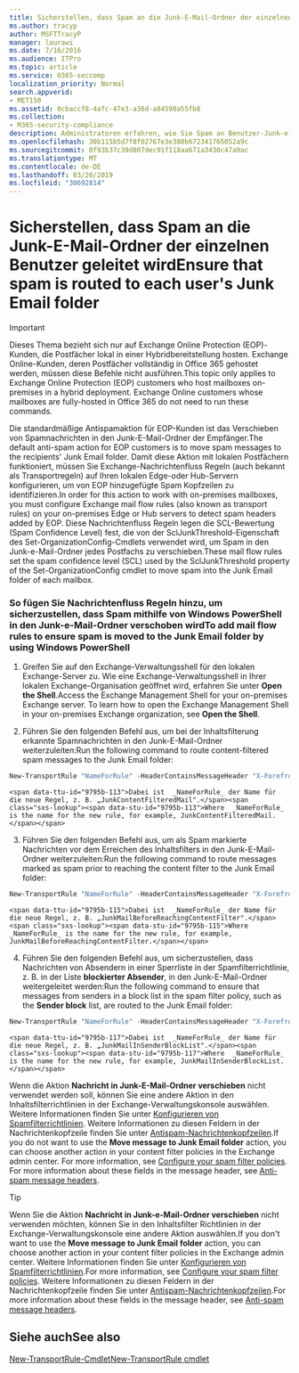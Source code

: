 ```yaml
---
title: Sicherstellen, dass Spam an die Junk-E-Mail-Ordner der einzelnen Benutzer geleitet wird
ms.author: tracyp
author: MSFTTracyP
manager: laurawi
ms.date: 7/16/2016
ms.audience: ITPro
ms.topic: article
ms.service: O365-seccomp
localization_priority: Normal
search.appverid:
- MET150
ms.assetid: 0cbaccf8-4afc-47e3-a36d-a84598a55fb8
ms.collection:
- M365-security-compliance
description: Administratoren erfahren, wie Sie Spam an Benutzer-Junk-e-Mail-Ordner in Exchange Online Protection weiterleiten können.
ms.openlocfilehash: 30b115b5d7f8f02767e3e380b672341765052a9c
ms.sourcegitcommit: 0f93b37c39d807dec91f118aa671a3430c47a9ac
ms.translationtype: MT
ms.contentlocale: de-DE
ms.lasthandoff: 03/20/2019
ms.locfileid: "30692814"
---
```

# <a name="ensure-that-spam-is-routed-to-each-users-junk-email-folder"></a><span data-ttu-id="9795b-103">Sicherstellen, dass Spam an die Junk-E-Mail-Ordner der einzelnen Benutzer geleitet wird</span><span class="sxs-lookup"><span data-stu-id="9795b-103">Ensure that spam is routed to each user's Junk Email folder</span></span>

> [!IMPORTANT]
> <span data-ttu-id="9795b-p101">Dieses Thema bezieht sich nur auf Exchange Online Protection (EOP)-Kunden, die Postfächer lokal in einer Hybridbereitstellung hosten. Exchange Online-Kunden, deren Postfächer vollständig in Office 365 gehostet werden, müssen diese Befehle nicht ausführen.</span><span class="sxs-lookup"><span data-stu-id="9795b-p101">This topic only applies to Exchange Online Protection (EOP) customers who host mailboxes on-premises in a hybrid deployment. Exchange Online customers whose mailboxes are fully-hosted in Office 365 do not need to run these commands.</span></span> 
  
<span data-ttu-id="9795b-106">Die standardmäßige Antispamaktion für EOP-Kunden ist das Verschieben von Spamnachrichten in den Junk-E-Mail-Ordner der Empfänger.</span><span class="sxs-lookup"><span data-stu-id="9795b-106">The default anti-spam action for EOP customers is to move spam messages to the recipients' Junk Email folder.</span></span> <span data-ttu-id="9795b-107">Damit diese Aktion mit lokalen Postfächern funktioniert, müssen Sie Exchange-Nachrichtenfluss Regeln (auch bekannt als Transportregeln) auf Ihren lokalen Edge-oder Hub-Servern konfigurieren, um von EOP hinzugefügte Spam Kopfzeilen zu identifizieren.</span><span class="sxs-lookup"><span data-stu-id="9795b-107">In order for this action to work with on-premises mailboxes, you must configure Exchange mail flow rules (also known as transport rules) on your on-premises Edge or Hub servers to detect spam headers added by EOP.</span></span> <span data-ttu-id="9795b-108">Diese Nachrichtenfluss Regeln legen die SCL-Bewertung (Spam Confidence Level) fest, die von der SclJunkThreshold-Eigenschaft des Set-OrganizationConfig-Cmdlets verwendet wird, um Spam in den Junk-e-Mail-Ordner jedes Postfachs zu verschieben.</span><span class="sxs-lookup"><span data-stu-id="9795b-108">These mail flow rules set the spam confidence level (SCL) used by the SclJunkThreshold property of the Set-OrganizationConfig cmdlet to move spam into the Junk Email folder of each mailbox.</span></span> 
  
### <a name="to-add-mail-flow-rules-to-ensure-spam-is-moved-to-the-junk-email-folder-by-using-windows-powershell"></a><span data-ttu-id="9795b-109">So fügen Sie Nachrichtenfluss Regeln hinzu, um sicherzustellen, dass Spam mithilfe von Windows PowerShell in den Junk-e-Mail-Ordner verschoben wird</span><span class="sxs-lookup"><span data-stu-id="9795b-109">To add mail flow rules to ensure spam is moved to the Junk Email folder by using Windows PowerShell</span></span>

1. <span data-ttu-id="9795b-p103">Greifen Sie auf den Exchange-Verwaltungsshell für den lokalen Exchange-Server zu. Wie eine Exchange-Verwaltungsshell in Ihrer lokalen Exchange-Organisation geöffnet wird, erfahren Sie unter **Open the Shell**.</span><span class="sxs-lookup"><span data-stu-id="9795b-p103">Access the Exchange Management Shell for your on-premises Exchange server. To learn how to open the Exchange Management Shell in your on-premises Exchange organization, see **Open the Shell**.</span></span>
    
2. <span data-ttu-id="9795b-112">Führen Sie den folgenden Befehl aus, um bei der Inhaltsfilterung erkannte Spamnachrichten in den Junk-E-Mail-Ordner weiterzuleiten:</span><span class="sxs-lookup"><span data-stu-id="9795b-112">Run the following command to route content-filtered spam messages to the Junk Email folder:</span></span>
    
  ```Powershell
  New-TransportRule "NameForRule" -HeaderContainsMessageHeader "X-Forefront-Antispam-Report" -HeaderContainsWords "SFV:SPM" -SetSCL 6
  ```

    <span data-ttu-id="9795b-113">Dabei ist  _NameForRule_ der Name für die neue Regel, z. B. „JunkContentFilteredMail".</span><span class="sxs-lookup"><span data-stu-id="9795b-113">Where  _NameForRule_ is the name for the new rule, for example, JunkContentFilteredMail.</span></span> 
    
3. <span data-ttu-id="9795b-114">Führen Sie den folgenden Befehl aus, um als Spam markierte Nachrichten vor dem Erreichen des Inhaltsfilters in den Junk-E-Mail-Ordner weiterzuleiten:</span><span class="sxs-lookup"><span data-stu-id="9795b-114">Run the following command to route messages marked as spam prior to reaching the content filter to the Junk Email folder:</span></span>
    
  ```Powershell
  New-TransportRule "NameForRule" -HeaderContainsMessageHeader "X-Forefront-Antispam-Report" -HeaderContainsWords "SFV:SKS" -SetSCL 6
  ```

    <span data-ttu-id="9795b-115">Dabei ist  _NameForRule_ der Name für die neue Regel, z. B. „JunkMailBeforeReachingContentFilter".</span><span class="sxs-lookup"><span data-stu-id="9795b-115">Where  _NameForRule_ is the name for the new rule, for example, JunkMailBeforeReachingContentFilter.</span></span> 
    
4. <span data-ttu-id="9795b-116">Führen Sie den folgenden Befehl aus, um sicherzustellen, dass Nachrichten von Absendern in einer Sperrliste in der Spamfilterrichtlinie, z. B. in der Liste **blockierter Absender**, in den Junk-E-Mail-Ordner weitergeleitet werden:</span><span class="sxs-lookup"><span data-stu-id="9795b-116">Run the following command to ensure that messages from senders in a block list in the spam filter policy, such as the **Sender block** list, are routed to the Junk Email folder:</span></span> 
    
  ```Powershell
  New-TransportRule "NameForRule" -HeaderContainsMessageHeader "X-Forefront-Antispam-Report" -HeaderContainsWords "SFV:SKB" -SetSCL 6
  ```

    <span data-ttu-id="9795b-117">Dabei ist  _NameForRule_ der Name für die neue Regel, z. B. „JunkMailInSenderBlockList".</span><span class="sxs-lookup"><span data-stu-id="9795b-117">Where  _NameForRule_ is the name for the new rule, for example, JunkMailInSenderBlockList.</span></span> 
    
<span data-ttu-id="9795b-p104">Wenn die Aktion **Nachricht in Junk-E-Mail-Ordner verschieben** nicht verwendet werden soll, können Sie eine andere Aktion in den Inhaltsfilterrichtlinien in der Exchange-Verwaltungskonsole auswählen. Weitere Informationen finden Sie unter [Konfigurieren von Spamfilterrichtlinien](configure-your-spam-filter-policies.md). Weitere Informationen zu diesen Feldern in der Nachrichtenkopfzeile finden Sie unter [Antispam-Nachrichtenkopfzeilen](anti-spam-message-headers.md).</span><span class="sxs-lookup"><span data-stu-id="9795b-p104">If you do not want to use the **Move message to Junk Email folder** action, you can choose another action in your content filter policies in the Exchange admin center. For more information, see [Configure your spam filter policies](configure-your-spam-filter-policies.md). For more information about these fields in the message header, see [Anti-spam message headers](anti-spam-message-headers.md).</span></span>
  

> [!TIP]
> <span data-ttu-id="9795b-121">Wenn Sie die Aktion **Nachricht in Junk-e-Mail-Ordner verschieben** nicht verwenden möchten, können Sie in den Inhaltsfilter Richtlinien in der Exchange-Verwaltungskonsole eine andere Aktion auswählen.</span><span class="sxs-lookup"><span data-stu-id="9795b-121">If you don't want to use the **Move message to Junk Email folder** action, you can choose another action in your content filter policies in the Exchange admin center.</span></span> <span data-ttu-id="9795b-122">Weitere Informationen finden Sie unter [Konfigurieren von Spamfilterrichtlinien](configure-your-spam-filter-policies.md).</span><span class="sxs-lookup"><span data-stu-id="9795b-122">For more information, see [Configure your spam filter policies](configure-your-spam-filter-policies.md).</span></span> <span data-ttu-id="9795b-123">Weitere Informationen zu diesen Feldern in der Nachrichtenkopfzeile finden Sie unter [Antispam-Nachrichtenkopfzeilen](anti-spam-message-headers.md).</span><span class="sxs-lookup"><span data-stu-id="9795b-123">For more information about these fields in the message header, see [Anti-spam message headers](anti-spam-message-headers.md).</span></span>
> 
## <a name="see-also"></a><span data-ttu-id="9795b-124">Siehe auch</span><span class="sxs-lookup"><span data-stu-id="9795b-124">See also</span></span>

[<span data-ttu-id="9795b-125">New-TransportRule-Cmdlet</span><span class="sxs-lookup"><span data-stu-id="9795b-125">New-TransportRule cmdlet</span></span>](https://technet.microsoft.com/library/bb125138%28v=exchg.160%29.aspx)

